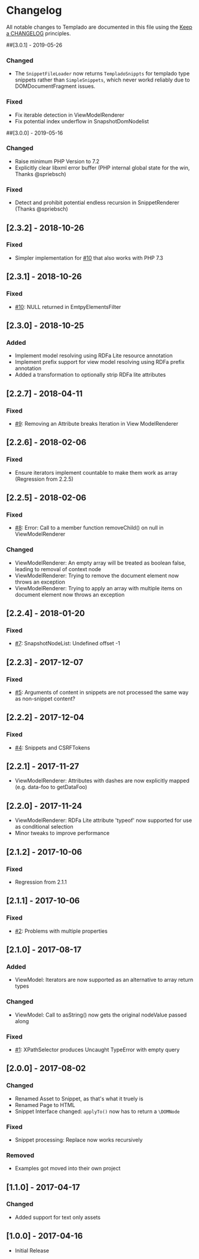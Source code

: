 # Changelog

All notable changes to Templado are documented in this file using the [Keep a CHANGELOG](http://keepachangelog.com/) principles.


##[3.0.1] - 2019-05-26

### Changed
* The `SnippetFileLoader` now returns `TempladoSnippts` for templado type snippets rather than `SimpleSnippets`, 
which never workd reliably due to DOMDocumentFragment issues.

### Fixed
* Fix iterable detection in ViewModelRenderer
* Fix potential index underflow in SnapshotDomNodelist


##[3.0.0] - 2019-05-16

### Changed
* Raise minimum PHP Version to 7.2
* Explicitly clear libxml error buffer (PHP internal global state for the win, Thanks @spriebsch)

### Fixed
* Detect and prohibit potential endless recursion in SnippetRenderer (Thanks @spriebsch)
  

## [2.3.2] - 2018-10-26
### Fixed
* Simpler implementation for [#10](https://github.com/templado/engine/issues/10) that also works with PHP 7.3


## [2.3.1] - 2018-10-26
### Fixed
* [#10](https://github.com/templado/engine/issues/10): NULL returned in EmtpyElementsFilter


## [2.3.0] - 2018-10-25
### Added
* Implement model resolving using RDFa Lite resource annotation
* Implement prefix support for view model resolving using RDFa prefix annotation
* Added a transformation to optionally strip RDFa lite attributes


## [2.2.7] - 2018-04-11
### Fixed
* [#9](https://github.com/templado/engine/issues/9): Removing an Attribute breaks Iteration in View ModelRenderer


## [2.2.6] - 2018-02-06
### Fixed
* Ensure iterators implement countable to make them work as array (Regression from 2.2.5)


## [2.2.5] - 2018-02-06
### Fixed
* [#8](https://github.com/templado/engine/issues/8): Error: Call to a member function removeChild() on null in ViewModelRenderer

### Changed
* ViewModelRenderer: An empty array will be treated as boolean false, leading to removal of context node
* ViewModelRenderer: Trying to remove the document element now throws an exception
* ViewModelRenderer: Trying to apply an array with multiple items on document element now throws an exception 


## [2.2.4] - 2018-01-20
### Fixed
* [#7](https://github.com/templado/engine/issues/7): SnapshotNodeList: Undefined offset -1


## [2.2.3] - 2017-12-07
### Fixed
* [#5](https://github.com/templado/engine/issues/5): Arguments of content in snippets are not processed the same way as non-snippet content?


## [2.2.2] - 2017-12-04
### Fixed
* [#4](https://github.com/templado/engine/issues/4): Snippets and CSRFTokens


## [2.2.1] - 2017-11-27
* ViewModelRenderer: Attributes with dashes are now explicitly mapped (e.g. data-foo to getDataFoo) 


## [2.2.0] - 2017-11-24
* ViewModelRenderer: RDFa Lite attribute 'typeof' now supported for use as conditional selection
* Minor tweaks to improve performance


## [2.1.2] - 2017-10-06
### Fixed
* Regression from 2.1.1


## [2.1.1] - 2017-10-06
### Fixed
* [#2](https://github.com/templado/engine/issues/2): Problems with multiple properties


## [2.1.0] - 2017-08-17
### Added
* ViewModel: Iterators are now supported as an alternative to array return types 

### Changed
* ViewModel: Call to asString() now gets the original nodeValue passed along

### Fixed
* [#1](https://github.com/templado/engine/issues/1): XPathSelector produces Uncaught TypeError with empty query


## [2.0.0] - 2017-08-02
### Changed
* Renamed Asset to Snippet, as that's what it truely is
* Renamed Page to HTML
* Snippet Interface changed: `applyTo()` now has to return a `\DOMNode` 

### Fixed
* Snippet processing: Replace now works recursively

### Removed
* Examples got moved into their own project


## [1.1.0] - 2017-04-17
### Changed
* Added support for text only assets


## [1.0.0] - 2017-04-16
* Initial Release
